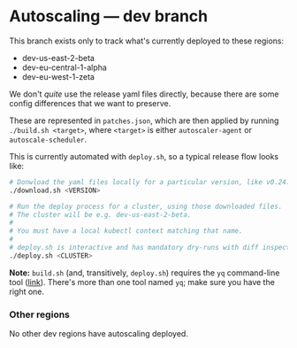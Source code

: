 # Autoscaling — dev branch

This branch exists only to track what's currently deployed to these regions:

* dev-us-east-2-beta
* dev-eu-central-1-alpha
* dev-eu-west-1-zeta

We don't *quite* use the release yaml files directly, because there are some config differences that
we want to preserve.

These are represented in `patches.json`, which are then applied by running `./build.sh <target>`,
where `<target>` is either `autoscaler-agent` or `autoscale-scheduler`.

This is currently automated with `deploy.sh`, so a typical release flow looks like:

```sh
# Donwload the yaml files locally for a particular version, like v0.24.0
./download.sh <VERSION>

# Run the deploy process for a cluster, using those downloaded files.
# The cluster will be e.g. dev-us-east-2-beta.
#
# You must have a local kubectl context matching that name.
#
# deploy.sh is interactive and has mandatory dry-runs with diff inspection.
./deploy.sh <CLUSTER>
```

**Note:** `build.sh` (and, transitively, `deploy.sh`) requires the `yq` command-line tool ([link](https://github.com/kislyuk/yq)).
There's more than one tool named `yq`; make sure you have the right one.

### Other regions

No other dev regions have autoscaling deployed.
